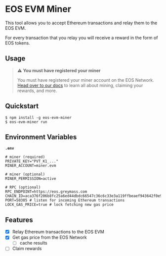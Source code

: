 # EOS EVM Miner

This tool allows you to accept Ethereum transactions and relay them to the EOS EVM.

For every transaction that you relay you will receive a reward in the form of EOS tokens.

## Usage

> ⚠ **You must have registered your miner**
>
> You must have registered your miner account on the EOS Network. [Head over to our
> docs](https://docs.eosnetwork.com/docs/latest/eos-evm/mining/basic-setup) to learn all about
> mining, claiming your rewards, and more.

## Quickstart

```
$ npm install -g eos-evm-miner
$ eos-evm-miner run
```

## Environment Variables

**`.env`**
```env
# miner (required)
PRIVATE_KEY="PVT_K1_..."
MINER_ACCOUNT=miner.evm

# miner (optional)
MINER_PERMISSION=active

# RPC (optional)
RPC_ENDPOINT=https://eos.greymass.com
CHAIN_ID=aca376f206b8fc25a6ed44dbdc66547c36c6c33e3a119ffbeaef943642f0e906
PORT=50305 # listen for incoming Ethereum transactions
LOCK_GAS_PRICE=true # lock fetching new gas price
```

## Features

- [x] Relay Ethereum transactions to the EOS EVM
- [x] Get gas price from the EOS Network
  - [ ] cache results
- [ ] Claim rewards